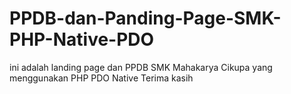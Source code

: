 # PPDB-dan-Panding-Page-SMK-PHP-Native-PDO
ini adalah landing page dan PPDB SMK Mahakarya Cikupa
yang menggunakan PHP PDO Native
Terima kasih

